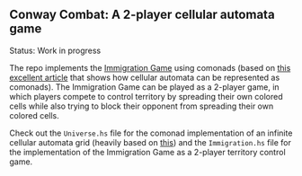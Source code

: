 Conway Combat: A 2-player cellular automata game
------------------------------------------------

Status: Work in progress


The repo implements the [Immigration
Game](http://www.conwaylife.com/wiki/index.php?title=Immigration) using
comonads (based on [this excellent
article](http://kukuruku.co/hub/haskell/cellular-automata-using-comonads) that
shows how cellular automata can be represented as comonads). The Immigration
Game can be played as a 2-player game, in which players compete to control
territory by spreading their own colored cells while also trying to block their
opponent from spreading their own colored cells.

Check out the `Universe.hs` file for the comonad implementation of an infinite
cellular automata grid (heavily based on
[this](http://www.conwaylife.com/wiki/index.php?title=Immigration)) and the
`Immigration.hs` file for the implementation of the Immigration Game as a
2-player territory control game.
